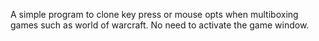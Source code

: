 A simple program to clone key press or mouse opts when multiboxing games such as world of warcraft. No need to activate the game window.
